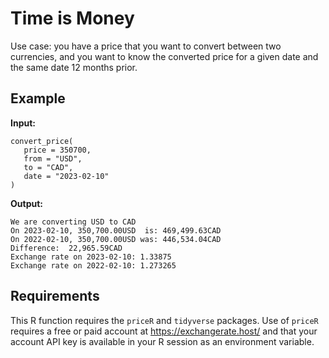 # Time is Money

Use case: you have a price that you want to convert between two currencies, and you want to know the converted price for a given date and the same date 12 months prior.

## Example
**Input:**
```
convert_price(
   price = 350700,
   from = "USD",
   to = "CAD",
   date = "2023-02-10"
)
```
**Output:**
```
We are converting USD to CAD 
On 2023-02-10, 350,700.00USD  is: 469,499.63CAD 
On 2022-02-10, 350,700.00USD was: 446,534.04CAD 
Difference:  22,965.59CAD 
Exchange rate on 2023-02-10: 1.33875 
Exchange rate on 2022-02-10: 1.273265
```
## Requirements
This R function requires the `priceR` and `tidyverse` packages. Use of `priceR` requires a free or paid account at https://exchangerate.host/ and that your account API key is available in your R session as an environment variable.

